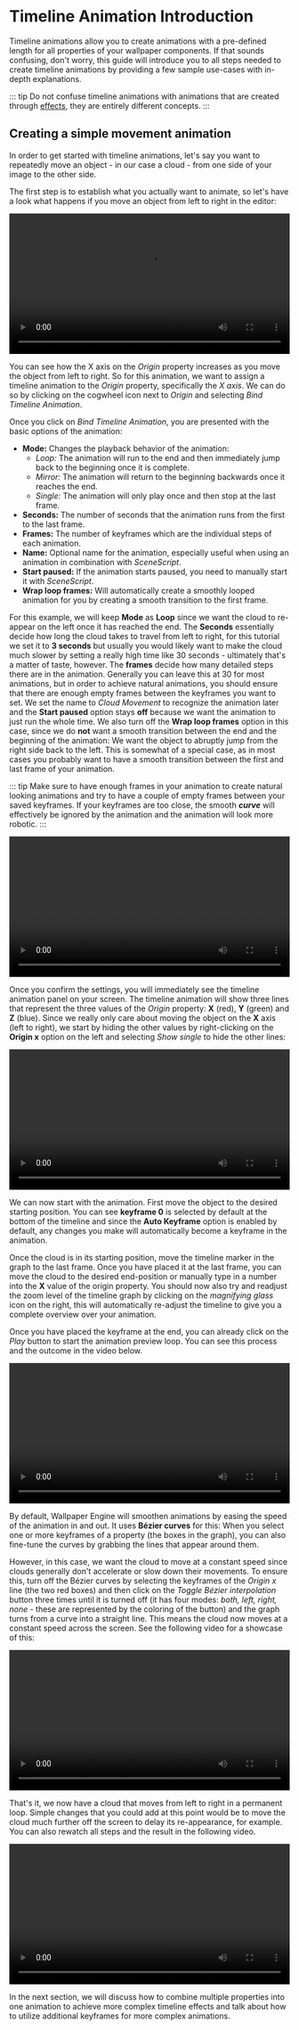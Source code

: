 # Timeline Animation Introduction

Timeline animations allow you to create animations with a pre-defined length for all properties of your wallpaper components. If that sounds confusing, don't worry, this guide will introduce you to all steps needed to create timeline animations by providing a few sample use-cases with in-depth explanations.

::: tip
Do not confuse timeline animations with animations that are created through [effects](/scene/effects/overview), they are entirely different concepts.
:::

## Creating a simple movement animation

In order to get started with timeline animations, let's say you want to repeatedly move an object - in our case a cloud - from one side of your image to the other side.

The first step is to establish what you actually want to animate, so let's have a look what happens if you move an object from left to right in the editor:

<video width="100%" controls>
  <source src="/videos/timeline_intro.mp4" type="video/mp4">
  Your browser does not support the video tag.
</video>

You can see how the X axis on the *Origin* property increases as you move the object from left to right. So for this animation, we want to assign a timeline animation to the *Origin* property, specifically the *X axis*. We can do so by clicking on the cogwheel icon next to *Origin* and selecting *Bind Timeline Animation*.

Once you click on *Bind Timeline Animation*, you are presented with the basic options of the animation:

* **Mode:** Changes the playback behavior of the animation:
    * *Loop:* The animation will run to the end and then immediately jump back to the beginning once it is complete.
    * *Mirror:* The animation will return to the beginning backwards once it reaches the end.
    * *Single:* The animation will only play once and then stop at the last frame.
* **Seconds:** The number of seconds that the animation runs from the first to the last frame.
* **Frames:** The number of keyframes which are the individual steps of each animation.
* **Name:** Optional name for the animation, especially useful when using an animation in combination with *SceneScript*.
* **Start paused:** If the animation starts paused, you need to manually start it with *SceneScript*.
* **Wrap loop frames:** Will automatically create a smoothly looped animation for you by creating a smooth transition to the first frame.

For this example, we will keep **Mode** as **Loop** since we want the cloud to re-appear on the left once it has reached the end. The **Seconds** essentially decide how long the cloud takes to travel from left to right, for this tutorial we set it to **3 seconds** but usually you would likely want to make the cloud much slower by setting a really high time like 30 seconds - ultimately that's a matter of taste, however. The **frames** decide how many detailed steps there are in the animation. Generally you can leave this at 30 for most animations, but in order to achieve natural animations, you should ensure that there are enough empty frames between the keyframes you want to set. We set the name to *Cloud Movement* to recognize the animation later and the **Start paused** option stays **off** because we want the animation to just run the whole time. We also turn off the **Wrap loop frames** option in this case, since we do **not** want a smooth transition between the end and the beginning of the animation: We want the object to abruptly jump from the right side back to the left. This is somewhat of a special case, as in most cases you probably want to have a smooth transition between the first and last frame of your animation.

::: tip
Make sure to have enough frames in your animation to create natural looking animations and try to have a couple of empty frames between your saved keyframes. If your keyframes are too close, the smooth ***curve*** will effectively be ignored by the animation and the animation will look more robotic.
:::

<video width="100%" controls>
  <source src="/videos/timeline_simple_configuration.mp4" type="video/mp4">
  Your browser does not support the video tag.
</video>

Once you confirm the settings, you will immediately see the timeline animation panel on your screen. The timeline animation will show three lines that represent the three values of the *Origin* property: **X** (red), **Y** (green) and **Z** (blue). Since we really only care about moving the object on the **X** axis (left to right), we start by hiding the other values by right-clicking on the **Origin x** option on the left and selecting *Show single* to hide the other lines:

<video width="100%" controls>
  <source src="/videos/timeline_show_single.mp4" type="video/mp4">
  Your browser does not support the video tag.
</video>

We can now start with the animation. First move the object to the desired starting position. You can see **keyframe 0** is selected by default at the bottom of the timeline and since the **Auto Keyframe** option is enabled by default, any changes you make will automatically become a keyframe in the animation.

Once the cloud is in its starting position, move the timeline marker in the graph to the last frame. Once you have placed it at the last frame, you can move the cloud to the desired end-position or manually type in a number into the **X** value of the origin property. You should now also try and readjust the zoom level of the timeline graph by clicking on the *magnifying glass* icon on the right, this will automatically re-adjust the timeline to give you a complete overview over your animation.

Once you have placed the keyframe at the end, you can already click on the *Play* button to start the animation preview loop. You can see this process and the outcome in the video below.

<video width="100%" controls>
  <source src="/videos/timeline_keyframe_placement.mp4" type="video/mp4">
  Your browser does not support the video tag.
</video>

By default, Wallpaper Engine will smoothen animations by easing the speed of the animation in and out. It uses **Bézier curves** for this: When you select one or more keyframes of a property (the boxes in the graph), you can also fine-tune the curves by grabbing the lines that appear around them.

However, in this case, we want the cloud to move at a constant speed since clouds generally don't accelerate or slow down their movements. To ensure this, turn off the Bézier curves by selecting the keyframes of the *Origin x* line (the two red boxes) and then click on the *Toggle Bézier interpolation* button three times until it is turned off (it has four modes: *both, left, right, none* - these are represented by the coloring of the button) and the graph turns from a curve into a straight line. This means the cloud now moves at a constant speed across the screen. See the following video for a showcase of this:

<video width="100%" controls>
  <source src="/videos/timeline_interpolation.mp4" type="video/mp4">
  Your browser does not support the video tag.
</video>

That's it, we now have a cloud that moves from left to right in a permanent loop. Simple changes that you could add at this point would be to move the cloud much further off the screen to delay its re-appearance, for example. You can also rewatch all steps and the result in the following video.

<video width="100%" controls>
  <source src="/videos/timeline_simple_movement.mp4" type="video/mp4">
  Your browser does not support the video tag.
</video>

In the next section, we will discuss how to combine multiple properties into one animation to achieve more complex timeline effects and talk about how to utilize additional keyframes for more complex animations.